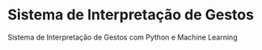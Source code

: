 # Sistema de Interpretação de Gestos
 Sistema de Interpretação de Gestos com Python e Machine Learning
